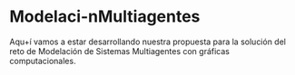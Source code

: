 # Modelaci-nMultiagentes
Aqu+í vamos a estar desarrollando nuestra propuesta para la solución del reto de Modelación de Sistemas Multiagentes con gráficas computacionales.
